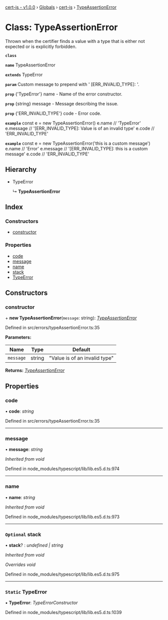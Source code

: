 [cert-is - v1.0.0](../README.md) › [Globals](../globals.md) › [cert-is](../modules/cert_is.md) › [TypeAssertionError](cert_is.typeassertionerror.md)

# Class: TypeAssertionError

Thrown when the certifier finds a value with a type that is either not expected or is explicitly forbidden.

**`class`** 

**`name`** TypeAssertionError

**`extends`** TypeError

**`param`** Custom message to prepend with '
[ERR_INVALID_TYPE]: '.

**`prop`** {'TypeError'} name    - Name of the error constructor.

**`prop`** {string}      message - Message describing the issue.

**`prop`** {'ERR_INVALID_TYPE'} code - Error code.

**`example`** 
const e = new TypeAssertionError()
e.name    // 'TypeError'
e.message // '[ERR_INVALID_TYPE]: Value is of an invalid type'
e.code    // 'ERR_INVALID_TYPE'

**`example`** 
const e = new TypeAssertionError('this is a custom message')
e.name    // 'Error'
e.message // '[ERR_INVALID_TYPE]: this is a custom message'
e.code    // 'ERR_INVALID_TYPE'

## Hierarchy

* TypeError

  ↳ **TypeAssertionError**

## Index

### Constructors

* [constructor](cert_is.typeassertionerror.md#constructor)

### Properties

* [code](cert_is.typeassertionerror.md#code)
* [message](cert_is.typeassertionerror.md#message)
* [name](cert_is.typeassertionerror.md#name)
* [stack](cert_is.typeassertionerror.md#optional-stack)
* [TypeError](cert_is.typeassertionerror.md#static-typeerror)

## Constructors

###  constructor

\+ **new TypeAssertionError**(`message`: string): *[TypeAssertionError](cert_is.typeassertionerror.md)*

Defined in src/errors/typeAssertionError.ts:35

**Parameters:**

Name | Type | Default |
------ | ------ | ------ |
`message` | string | "Value is of an invalid type" |

**Returns:** *[TypeAssertionError](cert_is.typeassertionerror.md)*

## Properties

###  code

• **code**: *string*

Defined in src/errors/typeAssertionError.ts:35

___

###  message

• **message**: *string*

*Inherited from void*

Defined in node_modules/typescript/lib/lib.es5.d.ts:974

___

###  name

• **name**: *string*

*Inherited from void*

Defined in node_modules/typescript/lib/lib.es5.d.ts:973

___

### `Optional` stack

• **stack**? : *undefined | string*

*Inherited from void*

*Overrides void*

Defined in node_modules/typescript/lib/lib.es5.d.ts:975

___

### `Static` TypeError

▪ **TypeError**: *TypeErrorConstructor*

Defined in node_modules/typescript/lib/lib.es5.d.ts:1039
